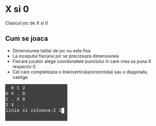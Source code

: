 # X si 0

Clasicul joc de X si 0<br>
## Cum se joaca
* Dimensiunea tablei de joc nu este fixa
* La inceputul fiecarui joc se precizeaza dimensiunea
* Fiecare jucator alege coordonatele punctului in care vrea sa puna X respectiv 0
* Cel care completeaza o linie(verticala/orizontala) sau o diagonala, castiga.  

![demo](../images/demoX_si_0.png)
